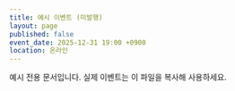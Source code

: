 ```yaml
---
title: 예시 이벤트 (미발행)
layout: page
published: false
event_date: 2025-12-31 19:00 +0900
location: 온라인
---
```


예시 전용 문서입니다. 실제 이벤트는 이 파일을 복사해 사용하세요.

